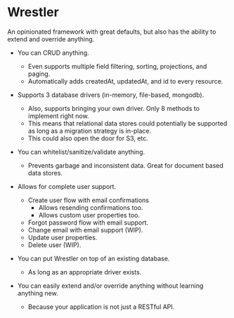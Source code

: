 # Wrestler

An opinionated framework with great defaults, but also has the ability to extend and override anything.

* You can CRUD anything.
    - Even supports multiple field filtering, sorting, projections, and paging.
    - Automatically adds createdAt, updatedAt, and id to every resource.

* Supports 3 database drivers (in-memory, file-based, mongodb).
    - Also, supports bringing your own driver. Only 8 methods to implement right now.
    - This means that relational data stores could potentially be supported as long as a migration strategy is in-place.
    - This could also open the door for S3, etc.

* You can whitelist/sanitize/validate anything.
    - Prevents garbage and inconsistent data. Great for document based data stores.

* Allows for complete user support.
    - Create user flow with email confirmations
        - Allows resending confirmations too.
        - Allows custom user properties too.
    - Forgot password flow with email support.
    - Change email with email support (WIP).
    - Update user properties.
    - Delete user (WIP).

* You can put Wrestler on top of an existing database.
    - As long as an appropriate driver exists.

* You can easily extend and/or override anything without learning anything new.
    - Because your application is not just a RESTful API.

